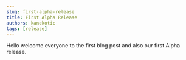 ```yaml
---
slug: first-alpha-release
title: First Alpha Release
authors: kanekotic
tags: [release]
---
```


Hello welcome everyone to the first blog post and also our first Alpha release. 
